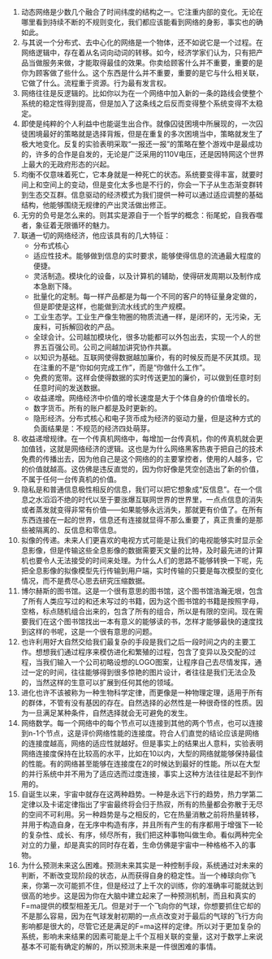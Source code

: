 1. 动态网络是少数几个融合了时间纬度的结构之一。它注重内部的变化。无论在哪里看到持续不断的不规则变化，我们都应该能看到网络的身影，事实也的确如此。
2. 与其说一个分布式、去中心化的网络是一个物体，还不如说它是一个过程。在网络逻辑中，存在着从名词向动词的转移。如今，经济学家们认为，只有把产品当做服务来做，才能取得最佳的效果。你卖给顾客什么并不重要，重要的是你为顾客做了些什么。这个东西是什么并不重要，重要的是它与什么相关联，它做了什么。流程重于资源。行为最有发言权。
3. 网络往往是反逻辑的。比如你以为在一个网络中加入新的一条的路线会使整个系统的稳定性得到提高，但是加入了这条线之后反而变得整个系统变得不太稳定。
4. 即使是纯粹的个人利益中也能诞生出合作。就像囚徒困境中所展现的，一次囚徒困境最好的策略就是选择背叛，但是在重复的多次困境当中，策略就发生了极大地变化。反复的实验表明采取“一报还一报”的策略在整个游戏中是最成功的，许多的合作是自发的，无论是广泛采用的110V电压，还是因特网这个世界上最大的无政府形态的兴起。
5. 均衡不仅意味着死亡，它本身就是一种死亡的状态。系统要变得丰富，就要时间上和空间上的变动，但是变化太多也是不行的，你会一下子从生态渐变群转到生态交互群。信息驱动的经济模式为我们提供一种可以通过适应调整的基础结构，他能够围绕无规律的产出灵活做出修正。
6. 无穷的负号是怎么来的。则其实是源自于一个哲学的概念：衔尾蛇，自我吞噬者，象征着无限循环的魅力。
7. 联通一切的网络经济，他应该具有的几大特征：
   * 分布式核心
   * 适应性技术。能够做到信息的实时要求，能够使得信息的流通最大程度的便捷。
   * 灵活制造。模块化的设备，以及计算机的辅助，使得研发周期以及制作成本急剧下降。
   * 批量化的定制。每一样产品都是为每一个不同的客户的特征量身定做的，但是即使是这样，也能做到流水线式的生产规模。
   * 工业生态学。工业生产像生物圈的物质流通一样，是闭环的，无污染，无废料，可拆解回收的产品。
   * 全球会计。公司越加模块化，很多功能都可以外包出去，实现一个人的世界五百强公司。公司之间越加讲究协作共赢。
   * 以知识为基础。互联网使得数据越加廉价，有的时候反而是不厌其烦。现在注重的不是“你如何完成工作”，而是“你做什么工作”。
   * 免费的宽带。这样会使得数据的实时传送更加的廉价，可以做到任意时刻任意时间的发送数据。
   * 收益递增。网络经济中价值的增长速度是大于个体自身的价值增长的。
   * 数字货币。所有的账户都是及时更新的。
   * 隐形经济。分布式核心和电子货币成为经济的驱动力量，但是这种方式的负面结果是：不规范的经济四处萌芽。
8. 收益递增规律。在一个传真机网络中，每增加一台传真机，你的传真机就会更加值钱，这就是网络经济的逻辑。这也是为什么网络黑客热衷于把自己的技术免费的传播出去，因为他自己是这个网络的的主要掌控者，使用的人越多，它的价值就越高。这仿佛是违反直觉的，因为你好像是凭空创造出了新的价值，不属于任何一台传真机的价值。
9. 隐私是和普通信息极性相反的信息，我们可以把它想象成“反信息”。在一个信息之水滔滔不绝的时代以至于要涨爆互联网世界的世界里，一点点信息的消失或者蒸发就变得非常有价值——如果能够永远消失，那就更有价值了。在所有东西连接在一起的世界，信息还有连接就显得不那么重要了，真正贵重的是那些被隔离的、反信息和零信息。
10. 拟像的传递。未来人们更喜欢的电视方式可能是让我们的电视能够实时显示全息影像，但是传输这些全息影像的数据需要天文量的比特，及时最先进的计算机也要令人无法接受的时间来处理。为什么人们的思路不能够转换一下呢，先把全息影像的拟像模型先行传输到用户端，实时传输的只要是每次模型的变化情况，而不是费尽心思去研究压缩数据。
11. 博尔赫斯的图书馆。这是一个很有意思的图书馆，这个图书馆浩瀚无垠，包含了所有人类应写过的和还未写过的书籍，因为这个图书馆的书籍是按照字母，空格，标点随机组合出来的，包含了所有的组合，所以是有限的空间。现在需要我们在这个图书馆找出一本有意义的能够读的书，怎样才能够最快的速度找到这样的书呢，这是一个很有意思的问题。
12. 也许利用好大自然交给我们最复杂的手段是我们之后一段时间之内的主要工作。想想我们通过程序来模仿进化和繁殖的过程，包含了变异以及交配的过程，当我们输入一个公司初略设想的LOGO图案，让程序自己去尽情发挥，通过一定的时间，往往能够得到很多惊艳的图片设计，者往往是我们无法企及的，当然这样的生意可以扩展到任何其他的领域。
13. 进化也许不该被称为一种生物科学定律，而更像是一种物理定理，适用于所有的群体，不管有没有基因的存在。自然选择的必然性是一种很奇怪的性质。因为一旦满足某种条件，自然选择就会无可避免的发生。
14. 网络数学。每一个网络中的每个节点可以连接到其他的两个节点，也可以连接到n-1个节点，这是评价网络性能的连接度。符合人们直觉的结论应该是网络的连接度越高，网络的适应性就越好。但是事实上的结果出人意料，实验表明网络连接度保持在比较高的水平，比如在10以内，大型的网络就能够保持最佳的性能。有的网络甚至能够在连接度在2的时候达到最好的性能。所以在大型的并行系统中并不用为了适应选而过度连接，事实上这种方法往往是起不到作用的。
15. 自诞生以来，宇宙中就存在这两种趋势。一种是永远下行的趋势，热力学第二定律以及卡诺定律指出了宇宙最终将会归于热寂，所有的热量都会弥散于无尽的空间不可利用。另一种趋势是与之相反的，它在热量消散之前将热量转移，并用于构造自身，在无序中构造有序，并且所有产生的有序都用于增强下一轮的复杂性、成长、有序，倾尽所有，我们把这种事物叫做生命。看似两种完全对立的力量，却是真实的同时存在着，生命仿佛是宇宙中一种格格不入的事物。
16. 为什么预测未来这么困难。预测未来其实是一种控制手段，系统通过对未来的判断，不断改变现阶段的状态，从而获得自身的稳定性。当一个棒球向你飞来，你第一次可能抓不住，但是经过了上千次的训练，你的准确率可能就达到很高的地步。这是因为你在大脑中建立起来了一种预测机制，而且和真实的F=ma提供的模型相差无几。但是对于一个飞向你的气球，你想要抓住它却的不是那么容易，因为在气球发射初期的一点点改变对于最后的气球的飞行方向影响都是很大的，尽管它还是满足的F=ma这样的定律。所以对于更加复杂的系统，影响未来结果的因素可能是上千个互相关联的变量，这对于数学上来说基本不可能有确定的解的，所以预测未来是一件很困难的事情。

